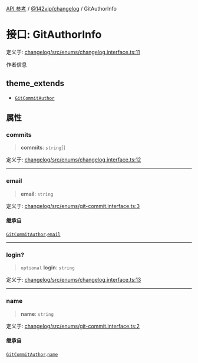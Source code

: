 [API 参考](../wiki/Home) / [@142vip/changelog](../wiki/@142vip.changelog) / GitAuthorInfo

# 接口: GitAuthorInfo

定义于: [changelog/src/enums/changelog.interface.ts:11](https://github.com/142vip/core-x/blob/5281e59d2cdd2de59e1ea761d17ed7fe118d1e60/packages/changelog/src/enums/changelog.interface.ts#L11)

作者信息

## theme\_extends

* [`GitCommitAuthor`](../wiki/@142vip.changelog.%E6%8E%A5%E5%8F%A3.GitCommitAuthor)

## 属性

### commits

> **commits**: `string`\[]

定义于: [changelog/src/enums/changelog.interface.ts:12](https://github.com/142vip/core-x/blob/5281e59d2cdd2de59e1ea761d17ed7fe118d1e60/packages/changelog/src/enums/changelog.interface.ts#L12)

***

### email

> **email**: `string`

定义于: [changelog/src/enums/git-commit.interface.ts:3](https://github.com/142vip/core-x/blob/5281e59d2cdd2de59e1ea761d17ed7fe118d1e60/packages/changelog/src/enums/git-commit.interface.ts#L3)

#### 继承自

[`GitCommitAuthor`](../wiki/@142vip.changelog.%E6%8E%A5%E5%8F%A3.GitCommitAuthor).[`email`](../wiki/@142vip.changelog.%E6%8E%A5%E5%8F%A3.GitCommitAuthor#email)

***

### login?

> `optional` **login**: `string`

定义于: [changelog/src/enums/changelog.interface.ts:13](https://github.com/142vip/core-x/blob/5281e59d2cdd2de59e1ea761d17ed7fe118d1e60/packages/changelog/src/enums/changelog.interface.ts#L13)

***

### name

> **name**: `string`

定义于: [changelog/src/enums/git-commit.interface.ts:2](https://github.com/142vip/core-x/blob/5281e59d2cdd2de59e1ea761d17ed7fe118d1e60/packages/changelog/src/enums/git-commit.interface.ts#L2)

#### 继承自

[`GitCommitAuthor`](../wiki/@142vip.changelog.%E6%8E%A5%E5%8F%A3.GitCommitAuthor).[`name`](../wiki/@142vip.changelog.%E6%8E%A5%E5%8F%A3.GitCommitAuthor#name)
